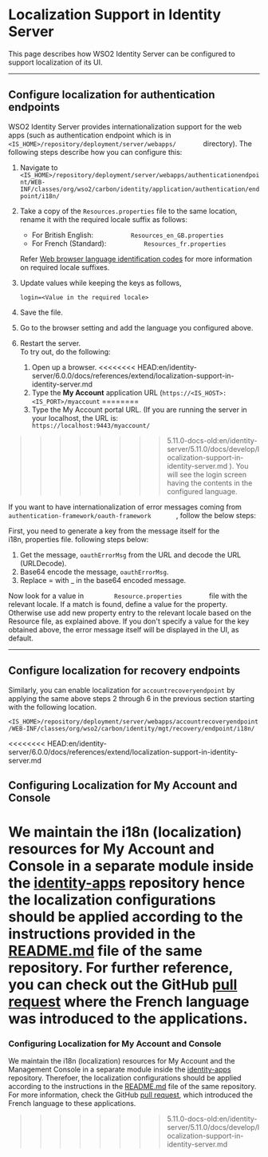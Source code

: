 # Localization Support in Identity Server

This page describes how WSO2 Identity Server can be configured to
support localization of its UI.

---

## Configure localization for authentication endpoints

WSO2 Identity Server provides internationalization support for the web
apps (such as authentication endpoint which is in
`         <IS_HOME>/repository/deployment/server/webapps/        `
directory). The following steps describe how you can configure this:

1.  Navigate to
    `          <IS_HOME>/repository/deployment/server/webapps/authenticationendpoint/WEB-INF/classes/org/wso2/carbon/identity/application/authentication/endpoint/i18n/         `
2.  Take a copy of the `Resources.properties` file to the same location,
    rename it with the required locale suffix as follows:
    - For British English:
    `           Resources_en_GB.properties          `  
    - For French (Standard):
    `           Resources_fr.properties          `

    Refer [Web browser language identification
    codes](https://www.localeplanet.com/icu/) for more
    information on required locale suffixes.

3.  Update values while keeping the keys as follows,  
     ```
     login=<Value in the required locale> 
     ``` 

4.  Save the file.

5.  Go to the browser setting and add the language you configured above.

6.  Restart the server.  
    To try out, do the following:
    1.  Open up a browser.
<<<<<<<< HEAD:en/identity-server/6.0.0/docs/references/extend/localization-support-in-identity-server.md
    2.  Type the **My Account** application URL (`https://<IS_HOST>:<IS_PORT>/myaccount`
========
    2.  Type the My Account portal URL. (If you are running the server in your
        localhost, the URL is:
        `                     https://localhost:9443/myaccount/                   `
>>>>>>>> 5.11.0-docs-old:en/identity-server/5.11.0/docs/develop/localization-support-in-identity-server.md
        ). You will see the login screen having the contents in the
        configured language.

If you want to have internationalization of error messages coming from
`         authentication-framework/oauth-framework        `, follow the below steps:

First, you need to generate a key from the message itself for the
i18n, properties file. following steps below:

1.  Get the message, `oauthErrorMsg` from the URL and decode the URL (URLDecode).
2.  Base64 encode the message, `oauthErrorMsg`.
3.  Replace = with \_ in the base64 encoded message.

Now look for a value in `         Resource.properties        ` file with
the relevant locale. If a match is found, define a value for the
property. Otherwise use add new property entry to the relevant locale
based on the Resource file, as explained above. If you don't specify a
value for the key obtained above, the error message itself will be
displayed in the UI, as default.

---

## Configure localization for recovery endpoints 

Similarly, you can enable localization for `accountrecoveryendpoint` by
applying the same above steps 2 through 6 in the previous section
starting with the following location.

`<IS_HOME>/repository/deployment/server/webapps/accountrecoveryendpoint/WEB-INF/classes/org/wso2/carbon/identity/mgt/recovery/endpoint/i18n/`

<<<<<<<< HEAD:en/identity-server/6.0.0/docs/references/extend/localization-support-in-identity-server.md
## Configuring Localization for My Account and Console

We maintain the i18n (localization) resources for My Account and Console in a separate module inside the
[identity-apps](https://github.com/wso2/identity-apps/tree/v1.0.558) repository hence the localization configurations
should be applied according to the instructions provided in the
[README.md](https://github.com/wso2/identity-apps/blob/v1.0.558/modules/i18n/README.md) file of the same repository.
For further reference, you can check out the GitHub [pull request](https://github.com/wso2/identity-apps/pull/1225)
where the French language was introduced to the applications.
========
### Configuring Localization for My Account and Console

We maintain the i18n (localization) resources for My Account and the Management Console in a separate module inside the 
[identity-apps](https://github.com/wso2/identity-apps/tree/v1.0.558) repository. Therefoer, the localization configurations 
should be applied according to the instructions in the [README.md](https://github.com/wso2/identity-apps/blob/v1.0.558/modules/i18n/README.md) file of the same repository. For more information, check the GitHub [pull request](https://github.com/wso2/identity-apps/pull/1225), which introduced the French language to these applications.
>>>>>>>> 5.11.0-docs-old:en/identity-server/5.11.0/docs/develop/localization-support-in-identity-server.md
